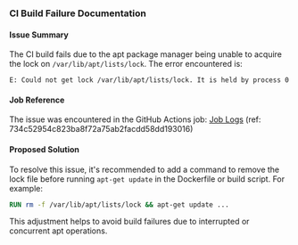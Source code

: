 ### CI Build Failure Documentation

#### Issue Summary
The CI build fails due to the apt package manager being unable to acquire the lock on `/var/lib/apt/lists/lock`. The error encountered is:

```
E: Could not get lock /var/lib/apt/lists/lock. It is held by process 0
```

#### Job Reference
The issue was encountered in the GitHub Actions job:
[Job Logs](https://github.com/cheesejaguar/book.ai/actions/runs/16979366877/job/48135958386) (ref: 734c52954c823ba8f72a75ab2facdd58dd193016)

#### Proposed Solution
To resolve this issue, it's recommended to add a command to remove the lock file before running `apt-get update` in the Dockerfile or build script. For example:

```dockerfile
RUN rm -f /var/lib/apt/lists/lock && apt-get update ...
```

This adjustment helps to avoid build failures due to interrupted or concurrent apt operations.